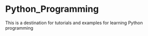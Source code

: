 # Python_Programming
This is a destination for tutorials and examples for learning Python programming
